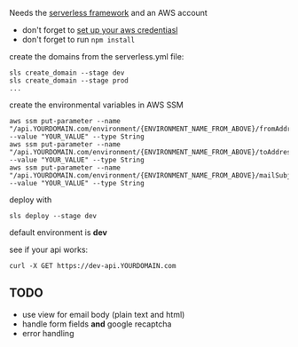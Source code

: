 Needs the [serverless framework](https://serverless.com/) and an AWS account

* don't forget to [set up your aws credentiasl](https://serverless.com/framework/docs/providers/aws/guide/credentials/)
* don't forget to run `npm install`

create the domains from the serverless.yml file:

```
sls create_domain --stage dev
sls create_domain --stage prod
...
```

create the environmental variables in AWS SSM

```
aws ssm put-parameter --name "/api.YOURDOMAIN.com/environment/{ENVIRONMENT_NAME_FROM_ABOVE}/fromAddress" --value "YOUR_VALUE" --type String
aws ssm put-parameter --name "/api.YOURDOMAIN.com/environment/{ENVIRONMENT_NAME_FROM_ABOVE}/toAddress" --value "YOUR_VALUE" --type String
aws ssm put-parameter --name "/api.YOURDOMAIN.com/environment/{ENVIRONMENT_NAME_FROM_ABOVE}/mailSubject" --value "YOUR_VALUE" --type String
```

deploy with

```
sls deploy --stage dev
```

default environment is **dev**

see if your api works:

```
curl -X GET https://dev-api.YOURDOMAIN.com 
```

## TODO
* use view for email body (plain text and html)
* handle form fields **and** google recaptcha
* error handling